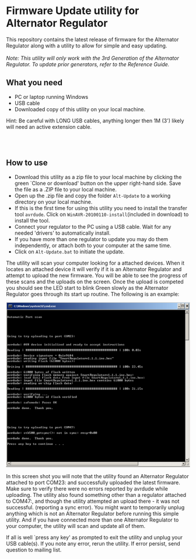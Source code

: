 # Firmware Update utility for Alternator Regulator
This repository contains the latest release of firmware for the Alternator Regulator along with a utility to allow for simple and easy updating.
<br><br>
*Note:  This utility will only work with the 3rd Generation of the Alternator Regulator.  To update prior generators, refer to the Reference Guide.*
<br>
## What you need
- PC or laptop running Windows
- USB cable
- Downloaded copy of this utility on your local machine.

Hint:  Be careful with LONG USB cables, anything longer then 1M (3') likely will need an active extension cable.

<br><br>
## How to use
- Download this utility as a zip file to your local machine by clicking the green `Clone or download' button on the upper right-hand side.  Save the file as a .ZIP file to your local machine.
- Open up the .zip file and copy the folder `Alt-Update`  to a working directory on your local machine.
- If this is the first time for using this utility you need to install the transfer tool `avrdude`.  Click on `WinAVR-20100110-install`(included in download) to install the tool.
- Connect your regulator to the PC using a USB cable.  Wait for any needed 'drivers' to automatically install.
- If you have more than one regulator to update you may do them independently, or attach both to your computer at the same time.
- Click on `Alt-Update.bat` to initiate the update.

The utility will scan your computer looking for a attached devices.  When it locates an attached device it will verify if it is an Alternator Regulator and attempt to upload the new firmware.  You will be able to see the progress of these scans and the uploads on the screen.  Once the upload is competed you should see the LED start to blink Green slowly as the Alternator Regulator goes through its start up routine.   The following is an example:




![Note that two devices were found.  One an Alternator Regulator, the other something else.](Sample_update.png  "Sample Update")

In this screen shot you will note that the utility found an Alternator Regulator attached to port COM23: and successfully uploaded the latest firmware.  Make sure to verify there were no errors reported by avrdude while uploading.  The utility also found something other than a regulator attached to COM47:, and though the utility attempted an upload there - it was not successful. (reporting a sync error).   You might want to temporarily unplug anything which is not an Alternator Regulator before running this simple utility.  And if you have connected more than one Alternator Regulator to your computer, the utility will scan and update all of them.



If all is well `press any key' as prompted to exit the utility and unplug your USB cable(s).  If you note any error, rerun the utility.  If error persist, send question to mailing list.


